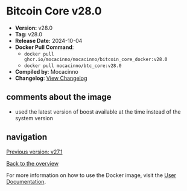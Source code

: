 # Bitcoin Core v28.0

- **Version:** v28.0
- **Tag:** v28.0
- **Release Date:** 2024-10-04
- **Docker Pull Command**:
  - `docker pull ghcr.io/mocacinno/mocacinno/bitcoin_core_docker:v28.0`
  - `docker pull mocacinno/btc_core:v28.0`
- **Compiled by**: Mocacinno
- **Changelog**: [View Changelog](https://github.com/bitcoin/bitcoin/blob/v28.0/doc/release-notes.md)

## comments about the image

- used the latest version of boost available at the time instead of the system version

## navigation

[Previous version: v27.1](./v27.1.md)

[Back to the overview](./Readme.md)

For more information on how to use the Docker image, visit the [User Documentation](../userdocs/Readme.md).
